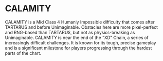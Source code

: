 # CALAMITY

CALAMITY is a Mid Class 4 Humanly Impossible difficulty that comes after TARTARUS and before Unimaginable. Obstacles here are more pixel-perfect and RNG-based than TARTARUS, but not as physics-breaking as Unimaginable. CALAMITY is near the end of the "XD" Chain, a series of increasingly difficult challenges. It is known for its tough, precise gameplay and is a significant milestone for players progressing through the hardest parts of the chart.